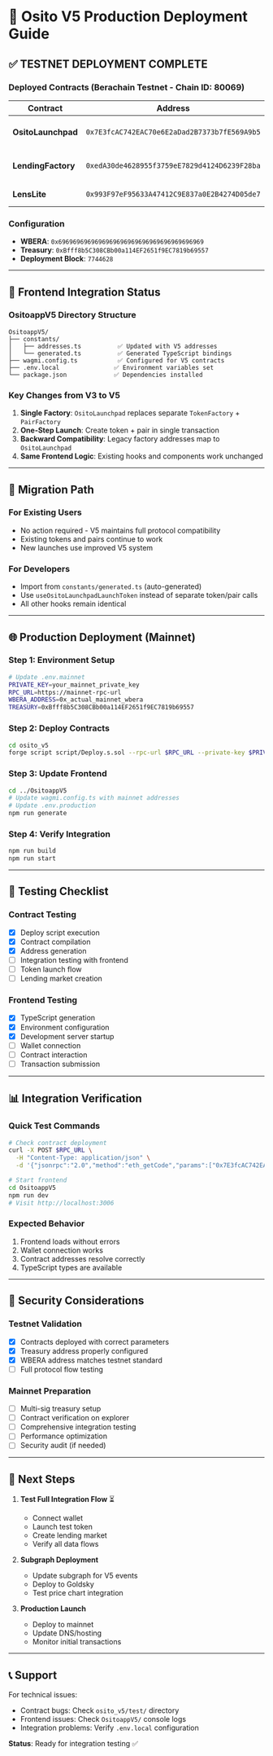 # 🚀 Osito V5 Production Deployment Guide

## ✅ TESTNET DEPLOYMENT COMPLETE

### Deployed Contracts (Berachain Testnet - Chain ID: 80069)

| Contract | Address | Purpose |
|----------|---------|---------|
| **OsitoLaunchpad** | `0x7E3fcAC742EAC70e6E2aDad2B7373b7fE569A9b5` | Single-step token + pair creation |
| **LendingFactory** | `0xedA30de4628955f3759eE7829d4124D6239F28ba` | Creates lending markets |
| **LensLite** | `0x993F97eF95633A47412C9E837a0E2B4274D05de7` | Market data aggregation |

### Configuration
- **WBERA**: `0x6969696969696969696969696969696969696969`
- **Treasury**: `0xBfff8b5C308CBb00a114EF2651f9EC7819b69557`
- **Deployment Block**: `7744628`

---

## 🎯 Frontend Integration Status

### OsitoappV5 Directory Structure
```
OsitoappV5/
├── constants/
│   ├── addresses.ts          ✅ Updated with V5 addresses
│   └── generated.ts          ✅ Generated TypeScript bindings
├── wagmi.config.ts           ✅ Configured for V5 contracts
├── .env.local               ✅ Environment variables set
└── package.json             ✅ Dependencies installed
```

### Key Changes from V3 to V5
1. **Single Factory**: `OsitoLaunchpad` replaces separate `TokenFactory` + `PairFactory`
2. **One-Step Launch**: Create token + pair in single transaction
3. **Backward Compatibility**: Legacy factory addresses map to `OsitoLaunchpad`
4. **Same Frontend Logic**: Existing hooks and components work unchanged

---

## 🔄 Migration Path

### For Existing Users
- No action required - V5 maintains full protocol compatibility
- Existing tokens and pairs continue to work
- New launches use improved V5 system

### For Developers
- Import from `constants/generated.ts` (auto-generated)
- Use `useOsitoLaunchpadLaunchToken` instead of separate token/pair calls
- All other hooks remain identical

---

## 🌐 Production Deployment (Mainnet)

### Step 1: Environment Setup
```bash
# Update .env.mainnet
PRIVATE_KEY=your_mainnet_private_key
RPC_URL=https://mainnet-rpc-url
WBERA_ADDRESS=0x_actual_mainnet_wbera
TREASURY=0xBfff8b5C308CBb00a114EF2651f9EC7819b69557
```

### Step 2: Deploy Contracts
```bash
cd osito_v5
forge script script/Deploy.s.sol --rpc-url $RPC_URL --private-key $PRIVATE_KEY --broadcast --verify
```

### Step 3: Update Frontend
```bash
cd ../OsitoappV5
# Update wagmi.config.ts with mainnet addresses
# Update .env.production
npm run generate
```

### Step 4: Verify Integration
```bash
npm run build
npm run start
```

---

## 🧪 Testing Checklist

### Contract Testing
- [x] Deploy script execution
- [x] Contract compilation
- [x] Address generation
- [ ] Integration testing with frontend
- [ ] Token launch flow
- [ ] Lending market creation

### Frontend Testing
- [x] TypeScript generation
- [x] Environment configuration
- [x] Development server startup
- [ ] Wallet connection
- [ ] Contract interaction
- [ ] Transaction submission

---

## 📊 Integration Verification

### Quick Test Commands
```bash
# Check contract deployment
curl -X POST $RPC_URL \
  -H "Content-Type: application/json" \
  -d '{"jsonrpc":"2.0","method":"eth_getCode","params":["0x7E3fcAC742EAC70e6E2aDad2B7373b7fE569A9b5","latest"],"id":1}'

# Start frontend
cd OsitoappV5
npm run dev
# Visit http://localhost:3006
```

### Expected Behavior
1. Frontend loads without errors
2. Wallet connection works
3. Contract addresses resolve correctly
4. TypeScript types are available

---

## 🔐 Security Considerations

### Testnet Validation
- [x] Contracts deployed with correct parameters
- [x] Treasury address properly configured
- [x] WBERA address matches testnet standard
- [ ] Full protocol flow testing

### Mainnet Preparation
- [ ] Multi-sig treasury setup
- [ ] Contract verification on explorer
- [ ] Comprehensive integration testing
- [ ] Performance optimization
- [ ] Security audit (if needed)

---

## 🎉 Next Steps

1. **Test Full Integration Flow** ⏳
   - Connect wallet
   - Launch test token
   - Create lending market
   - Verify all data flows

2. **Subgraph Deployment**
   - Update subgraph for V5 events
   - Deploy to Goldsky
   - Test price chart integration

3. **Production Launch**
   - Deploy to mainnet
   - Update DNS/hosting
   - Monitor initial transactions

---

## 📞 Support

For technical issues:
- Contract bugs: Check `osito_v5/test/` directory
- Frontend issues: Check `OsitoappV5/` console logs
- Integration problems: Verify `.env.local` configuration

**Status**: Ready for integration testing ✅